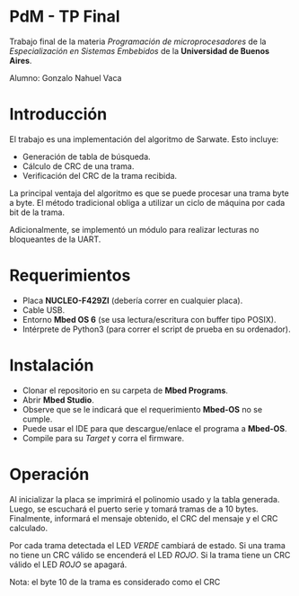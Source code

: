 PdM - TP Final
==============

Trabajo final de la materia *Programación de microprocesadores* de la *Especialización en Sistemas Embebidos* de la **Universidad de Buenos Aires**.

Alumno: Gonzalo Nahuel Vaca

# Introducción

El trabajo es una implementación del algoritmo de Sarwate. Esto incluye:

* Generación de tabla de búsqueda.
* Cálculo de CRC de una trama.
* Verificación del CRC de la trama recibida.

La principal ventaja del algoritmo es que se puede procesar una trama byte a byte.
El método tradicional obliga a utilizar un ciclo de máquina por cada bit de la trama.

Adicionalmente, se implementó un módulo para realizar lecturas no bloqueantes de la UART.

# Requerimientos

* Placa **NUCLEO-F429ZI** (debería correr en cualquier placa).
* Cable USB.
* Entorno **Mbed OS 6** (se usa lectura/escritura con buffer tipo POSIX).
* Intérprete de Python3 (para correr el script de prueba en su ordenador).

# Instalación
* Clonar el repositorio en su carpeta de **Mbed Programs**.
* Abrir **Mbed Studio**.
* Observe que se le indicará que el requerimiento **Mbed-OS** no se cumple.
* Puede usar el IDE para que descargue/enlace el programa a **Mbed-OS**.
* Compile para su *Target* y corra el firmware.

# Operación

Al inicializar la placa se imprimirá el polinomio usado y la tabla generada.
Luego, se escuchará el puerto serie y tomará tramas de a 10 bytes.
Finalmente, informará el mensaje obtenido, el CRC del mensaje y el CRC calculado.

Por cada trama detectada el LED *VERDE* cambiará de estado.
Si una trama no tiene un CRC válido se encenderá el LED *ROJO*.
Si la trama tiene un CRC válido el LED *ROJO* se apagará.

Nota: el byte 10 de la trama es considerado como el CRC
